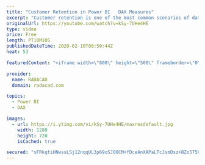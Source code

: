 ```yaml
---
title: "Customer Retention in Power BI   DAX Measures"
excerpt: "Customer retention is one of the most common scenarios of data analysis, which is very useful for business. As a business, you would like to know how many new customers you have in each month, how many returning,  and how many lost customers. Knowing these, would help you to focus on the growth plan,"
originalUrl: https://youtube.com/watch?v=kSy-7UHe4HE
type: video
price: Free
length: PT10M10S
publishedDateTime: 2020-02-10T08:50:44Z
heat: 53

featuredContent: "<iframe width=\"800\" height=\"500\" frameborder=\"0\" src=\"https://www.youtube.com/embed/kSy-7UHe4HE\" allow=\"accelerometer; autoplay; encrypted-media; gyroscope; picture-in-picture\" allowfullscreen></iframe>"

provider:
  name: RADACAD
  domain: radacad.com

topics:
  - Power BI
  - DAX

images:
  - url: https://i.ytimg.com/vi/kSy-7UHe4HE/maxresdefault.jpg
    width: 1280
    height: 720
    isCached: true

secured: "sFRkqtiHNwssLSj12nqqUL3p69oSJO0CM+fDceAnXAPaLTcJsmDsz+BZo575CSe/ORHNw6zEtgsFgovLwv/SkfiTbLd8+k+j/WLiOPXpSZ1MbNOWUQJeJ0uvOdS4/8MOjxXJ5yYmNOq+Jmbz/frD+wHvmt3dvrMH4/9Xlu35ZAmgLFzPx73S6NymOgEukd0oI2ojH1FLa3BMf47uo2GurOir7amPLlkRHY2kS4+Q/JmTgX9EkbeiUBlHEQiqaTPwdbdtXVeVFJRGvW9M8FhBQ14cvMn5GvuSSevJ9dvGngmh1nrI36AzT/UqnvHNOsH8xDs/l3i3/lOjspK6Oy2jw6dW2ZK/jSxaVCvfRnuYg+2Zb8B3Meh8Wl9QXz8OjWMeMiYQ2AhQVsKUSdALZpOEYRI/Gt8nDzqoHq8BLMiUP1c=;iJX/dOyb6D/cyyL2nKs/Fw=="
---
```


